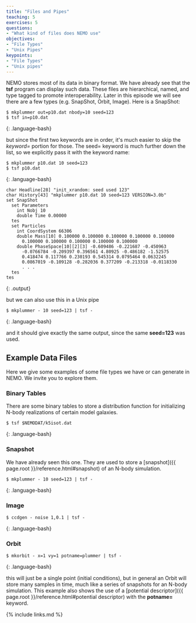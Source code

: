 ```yaml
---
title: "Files and Pipes"
teaching: 5
exercises: 5
questions:
- "What kind of files does NEMO use"
objectives:
- "File Types"
- "Unix Pipes"
keypoints:
- "File Types"
- "Unix pipes"
---
```



NEMO stores most of its data in binary format.  We have already see that the **tsf** program can
display such data. These files are hierarchical, named, and type tagged to promote interoperability.
Later in this episode we will see there are a few types (e.g. SnapShot, Orbit, Image). Here is
a SnapShot:

~~~
$ mkplummer out=p10.dat nbody=10 seed=123
$ tsf in=p10.dat
~~~
{: .language-bash}

but since the first two keywords are in order, it's much easier to skip the *keyword=* portion for
those. The seed= keyword is much further down the list, so we explicitly pass it with the keyword
name:

~~~
$ mkplummer p10.dat 10 seed=123
$ tsf p10.dat
~~~
{: .language-bash}


~~~
char Headline[28] "init_xrandom: seed used 123"
char History[43] "mkplummer p10.dat 10 seed=123 VERSION=3.0b"
set SnapShot
  set Parameters
    int Nobj 10 
    double Time 0.00000 
  tes
  set Particles
    int CoordSystem 66306 
    double Mass[10] 0.100000 0.100000 0.100000 0.100000 0.100000 
      0.100000 0.100000 0.100000 0.100000 0.100000 
    double PhaseSpace[10][2][3] -0.609486 -0.221687 -0.450963 
      -0.0766784 -0.209397 0.396561 4.80925 -0.486182 -1.52575 
      0.418474 0.117766 0.230193 0.545314 0.0795464 0.0632245 
      0.0867019 -0.109128 -0.282036 0.377209 -0.213318 -0.0118330 
      . . .
  tes
tes
~~~
{: .output}

but we can also use this in a Unix pipe 

~~~
$ mkplummer - 10 seed=123 | tsf -
~~~
{: .language-bash}

and it should give exactly the same output, since the same **seed=123** was used.









## Example Data Files

Here we give some examples of some file types we have or can generate in NEMO. We invite you
to explore them.

### Binary Tables

There are some binary tables to store a distribution function for initializing N-body realizations
of certain model galaxies.

~~~
$ tsf $NEMODAT/k5isot.dat
~~~
{: .language-bash}

### Snapshot

We have already seen this one. They are used to store a
[snapshot]({{ page.root }}/reference.html#snapshot)
of an N-body simulation.

~~~
$ mkplummer - 10 seed=123 | tsf -
~~~
{: .language-bash}

### Image

~~~
$ ccdgen - noise 1,0.1 | tsf -
~~~
{: .language-bash}


### Orbit

~~~
$ mkorbit - x=1 vy=1 potname=plummer | tsf -
~~~
{: .language-bash}

this will just be a single point (initial conditions), but in general an Orbit will
store many samples in time, much like a series of snapshots for an N-body simulation.
This example also shows the use of a
[potential descriptor]({{ page.root }}/reference.html#potential descriptor)
with the **potname=** keyword.


{% include links.md %}

